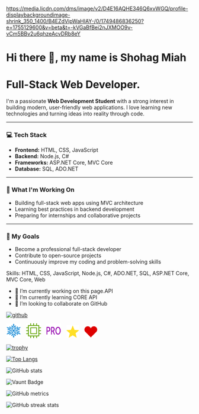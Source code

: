 https://media.licdn.com/dms/image/v2/D4E16AQHE346Q6xvWGQ/profile-displaybackgroundimage-shrink_350_1400/B4EZdVipWaHIAY-/0/1749486836250?e=1755129600&v=beta&t=-kVGaBfBei2nJXMOO9v-vCm5BBv2u6qhzeAcvDRb8eY
# Hi there 👋, my name is Shohag Miah
# Full-Stack Web Developer.
I'm a passionate **Web Development Student** with a strong interest in building modern, user-friendly web applications. I love learning new technologies and turning ideas into reality through code.

---

### 💻 Tech Stack
- **Frontend:** HTML, CSS, JavaScript  
- **Backend:** Node.js, C#  
- **Frameworks:** ASP.NET Core, MVC Core  
- **Database:** SQL, ADO.NET  

---

### 🚀 What I'm Working On
- Building full-stack web apps using MVC architecture
- Learning best practices in backend development
- Preparing for internships and collaborative projects

---

### 🎯 My Goals
- Become a professional full-stack developer  
- Contribute to open-source projects  
- Continuously improve my coding and problem-solving skills


Skills:  HTML, CSS, JavaScript, Node.js, C#, ADO.NET, SQL, ASP.NET Core, MVC Core, Web 

- 🔭 I’m currently working on this page.API 
- 🌱 I’m currently learning  CORE API 
- 👯 I’m looking to collaborate on GitHub 


[<img src='https://cdn.jsdelivr.net/npm/simple-icons@3.0.1/icons/github.svg' alt='github' height='40'>](https://github.com/Shohag2025)  

<a href='https://archiveprogram.github.com/'><img src='https://raw.githubusercontent.com/acervenky/animated-github-badges/master/assets/acbadge.gif' width='40' height='40'></a> <a href='https://docs.github.com/en/developers'><img src='https://raw.githubusercontent.com/acervenky/animated-github-badges/master/assets/devbadge.gif' width='40' height='40'></a> <a href='https://github.com/pricing'><img src='https://raw.githubusercontent.com/acervenky/animated-github-badges/master/assets/pro.gif' width='40' height='40'></a> <a href='https://stars.github.com/'><img src='https://raw.githubusercontent.com/acervenky/animated-github-badges/master/assets/starbadge.gif' width='35' height='35'></a> <a href='https://docs.github.com/en/github/supporting-the-open-source-community-with-github-sponsors'><img src='https://raw.githubusercontent.com/acervenky/animated-github-badges/master/assets/sponsorbadge.gif' width='35' height='35'></a> 

[![trophy](https://github-profile-trophy.vercel.app/?username=Shohag2025)](https://github.com/ryo-ma/github-profile-trophy)

[![Top Langs](https://github-readme-stats.vercel.app/api/top-langs/?username=Shohag2025)](https://github.com/anuraghazra/github-readme-stats)

![GitHub stats](https://github-readme-stats.vercel.app/api?username=Shohag2025&show_icons=true&count_private=true)  

![Vaunt Badge](https://api.vaunt.dev/v1/github/entities/Shohag2025/contributions?format=svg&private=true)  

![GitHub metrics](https://metrics.lecoq.io/Shohag2025)  

![GitHub streak stats](https://streak-stats.demolab.com/?user=Shohag2025)  

